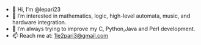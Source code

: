 - 👋 Hi, I’m @lepari23
- 👀 I’m interested in mathematics, logic, high-level automata, music, and hardware integration.
- 🌱 I’m always trying to improve my C, Python,Java and Perl development.
- 📫 Reach me at: 1le2pari3@gmail.com

<!---
lepari23/lepari23 is a ✨ special ✨ repository because its `README.md` (this file) appears on your GitHub profile.
You can click the Preview link to take a look at your changes.
--->
